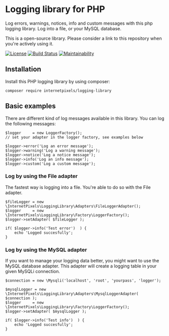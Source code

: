 # Logging library for PHP
Log errors, warnings, notices, info and custom messages with this php logging library. Log into a file, or your MySQL database.

This is a open-source library. Please consider a link to this repository when you're actively using it.

[![License](https://camo.githubusercontent.com/cf76db379873b010c163f9cf1b5de4f5730b5a67/68747470733a2f2f6261646765732e66726170736f66742e636f6d2f6f732f6d69742f6d69742e7376673f763d313032)](https://github.com/internetpixels/session-manager)
[![Build Status](https://travis-ci.org/internetpixels/logging-library.svg?branch=master)](https://travis-ci.org/internetpixels/logging-library)
[![Maintainability](https://api.codeclimate.com/v1/badges/43c7b17d539b383d68a1/maintainability)](https://codeclimate.com/github/internetpixels/session-manager/maintainability)

## Installation
Install this PHP logging library by using composer:

	composer require internetpixels/logging-library

## Basic examples

There are different kind of log messages available in this library. You can log the following messages:
	
	$logger     = new LoggerFactory();
	// set your adapter in the logger factory, see examples below
	
	$logger->error('Log an error message');
	$logger->warning('Log a warning message');
	$logger->notice('Log a notice message');
	$logger->info('Log an info message');
	$logger->custom('Log a custom message');

### Log by using the File adapter
The fastest way is logging into a file. You're able to do so with the File adapter. 

	$fileLogger = new \InternetPixels\LoggingLibrary\Adapters\FileLoggerAdapter();
    $logger     = new \InternetPixels\LoggingLibrary\Factory\LoggerFactory();
    $logger->setAdapter( $fileLogger );
    
    if( $logger->info('Test error')  ) {
    	echo 'Logged succesfully';
    }
    
### Log by using the MySQL adapter
If you want to manage your logging data better, you might want to use the MySQL database adapter. This adapter will create a logging table in your given MySQLi connection.

	$connection = new \Mysqli('localhost', 'root', 'yourpass', 'logger');
    
    $mysqlLogger = new \InternetPixels\LoggingLibrary\Adapters\MysqlLoggerAdapter( $connection );
    $logger     = new \InternetPixels\LoggingLibrary\Factory\LoggerFactory();
    $logger->setAdapter( $mysqlLogger );
    
    if( $logger->info('Test info')  ) {
    	echo 'Logged succesfully';
    }

